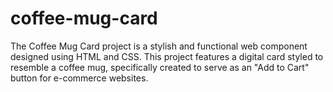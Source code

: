 # coffee-mug-card
The Coffee Mug Card project is a stylish and functional web component designed using HTML and CSS. This project features a digital card styled to resemble a coffee mug, specifically created to serve as an "Add to Cart" button for e-commerce websites.
